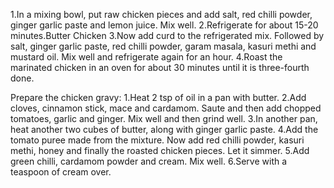 1.In a mixing bowl, put raw chicken pieces and add salt, red chilli powder, ginger garlic paste and lemon juice. Mix well.
2.Refrigerate for about 15-20 minutes.Butter Chicken
3.Now add curd to the refrigerated mix. Followed by salt, ginger garlic paste, red chilli powder, garam masala, kasuri methi and mustard oil. Mix well and refrigerate again for an hour.
4.Roast the marinated chicken in an oven for about 30 minutes until it is three-fourth done.

Prepare the chicken gravy:
1.Heat 2 tsp of oil in a pan with butter.
2.Add cloves, cinnamon stick, mace and cardamom. Saute and then add chopped tomatoes, garlic and ginger. Mix well and then grind well.
3.In another pan, heat another two cubes of butter, along with ginger garlic paste.
4.Add the tomato puree made from the mixture. Now add red chilli powder, kasuri methi, honey and finally the roasted chicken pieces. Let it simmer.
5.Add green chilli, cardamom powder and cream. Mix well.
6.Serve with a teaspoon of cream over.